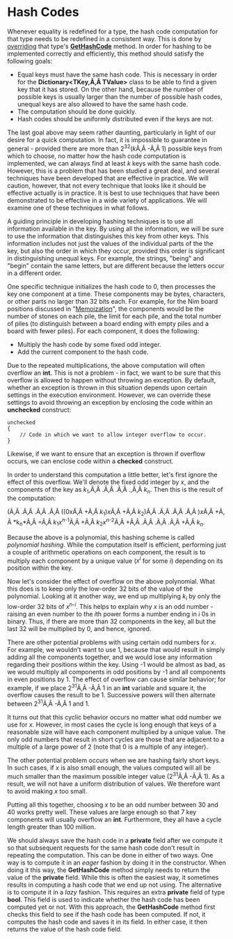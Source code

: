 # Hash Codes

Whenever equality is redefined for a type, the hash code computation for
that type needs to be redefined in a consistent way. This is done by
[overriding](/~rhowell/DataStructures/redirect/method-overriding) that
type's
[**GetHashCode**](https://msdn.microsoft.com/en-us/library/system.object.gethashcode.aspx)
method. In order for hashing to be implemented correctly and
efficiently, this method should satisfy the following goals:

  - Equal keys must have the same hash code. This is necessary in order
    for the **Dictionary\<TKey,Ã‚Â TValue\>** class to be able to find a
    given key that it has stored. On the other hand, because the number
    of possible keys is usually larger than the number of possible hash
    codes, unequal keys are also allowed to have the same hash code.
  - The computation should be done quickly.
  - Hash codes should be uniformly distributed even if the keys are not.

The last goal above may seem rather daunting, particularly in light of
our desire for a quick computation. In fact, it is impossible to
guarantee in general - provided there are more than
2<sup>32</sup>(*k*Ã‚Â -Ã‚Â 1) possible keys from which to choose, no
matter how the hash code computation is implemented, we can always find
at least *k* keys with the same hash code. However, this is a problem
that has been studied a great deal, and several techniques have been
developed that are effective in practice. We will caution, however, that
not every technique that looks like it should be effective actually is
in practice. It is best to use techniques that have been demonstrated to
be effective in a wide variety of applications. We will examine one of
these techniques in what follows.

A guiding principle in developing hashing techniques is to use all
information available in the key. By using all the information, we will
be sure to use the information that distinguishes this key from other
keys. This information includes not just the values of the individual
parts of the the key, but also the order in which they occur, provided
this order is significant in distinguishing unequal keys. For example,
the strings, "being" and "begin" contain the same letters, but are
different because the letters occur in a different order.

One specific technique initializes the hash code to 0, then processes
the key one component at a time. These components may be bytes,
characters, or other parts no larger than 32 bits each. For example, for
the Nim board positions discussed in
"[Memoization](/~rhowell/DataStructures/redirect/memoization)", the
components would be the number of stones on each pile, the limit for
each pile, and the total number of piles (to distinguish between a board
ending with empty piles and a board with fewer piles). For each
component, it does the following:

  - Multiply the hash code by some fixed odd integer.
  - Add the current component to the hash code.

<span id="checked-unchecked"></span> Due to the repeated
multiplications, the above computation will often overflow an **int**.
This is not a problem - in fact, we want to be sure that this overflow
is allowed to happen without throwing an exception. By default, whether
an exception is thrown in this situation depends upon certain settings
in the execution environment. However, we can override these settings to
avoid throwing an exception by enclosing the code within an
**unchecked** construct:

    unchecked
    {
        // Code in which we want to allow integer overflow to occur.
    }

Likewise, if we want to ensure that an exception is thrown if overflow
occurs, we can enclose code within a **checked** construct.

In order to understand this computation a little better, let's first
ignore the effect of this overflow. We'll denote the fixed odd integer
by *x*, and the components of the key as
*k*<sub>1</sub>,Ã‚Â .Ã‚Â .Ã‚Â .,Ã‚Â *k<sub>n</sub>*. Then
this is the result of the computation:

(Ã‚Â .Ã‚Â .Ã‚Â .Ã‚Â ((0xÃ‚Â +Ã‚Â *k*<sub>1</sub>)*x*Ã‚Â +Ã‚Â *k*<sub>2</sub>)Ã‚Â .Ã‚Â .Ã‚Â .Ã‚Â )*x*Ã‚Â +Ã‚Â *k<sub>n</sub>*Ã‚Â =Ã‚Â *k*<sub>1</sub>*x*<sup>*n*-1</sup>Ã‚Â +Ã‚Â *k*<sub>2</sub>*x*<sup>*n*-2</sup>Ã‚Â +Ã‚Â .Ã‚Â .Ã‚Â .Ã‚Â +Ã‚Â *k<sub>n</sub>*.

Because the above is a polynomial, this hashing scheme is called
*polynomial hashing*. While the computation itself is efficient,
performing just a couple of arithmetic operations on each component, the
result is to multiply each component by a unique value (*x<sup>i</sup>*
for some *i*) depending on its position within the key.

Now let's consider the effect of overflow on the above polynomial. What
this does is to keep only the low-order 32 bits of the value of the
polynomial. Looking at it another way, we end up multiplying
*k<sub>i</sub>* by only the low-order 32 bits of *x*<sup>*n*-*i*</sup>.
This helps to explain why *x* is an odd number - raising an even number
to the *i*th power forms a number ending in *i* 0s in binary. Thus, if
there are more than 32 components in the key, all but the last 32 will
be multiplied by 0, and hence, ignored.

There are other potential problems with using certain odd numbers for
*x*. For example, we wouldn't want to use 1, because that would result
in simply adding all the components together, and we would lose any
information regarding their positions within the key. Using -1 would be
almost as bad, as we would multiply all components in odd positions by
-1 and all components in even positions by 1. The effect of overflow can
cause similar behavior; for example, if we place
2<sup>31</sup>Ã‚Â -Ã‚Â 1 in an **int** variable and square it,
the overflow causes the result to be 1. Successive powers will then
alternate between 2<sup>31</sup>Ã‚Â -Ã‚Â 1 and 1.

It turns out that this cyclic behavior occurs no matter what odd number
we use for *x*. However, in most cases the cycle is long enough that
keys of a reasonable size will have each component multiplied by a
unique value. The only odd numbers that result in short cycles are those
that are adjacent to a multiple of a large power of 2 (note that 0 is a
multiple of any integer).

The other potential problem occurs when we are hashing fairly short
keys. In such cases, if *x* is also small enough, the values computed
will all be much smaller than the maximum possible integer value
(2<sup>31</sup>Ã‚Â -Ã‚Â 1). As a result, we will not have a uniform
distribution of values. We therefore want to avoid making *x* too small.

Putting all this together, choosing *x* to be an odd number between 30
and 40 works pretty well. These values are large enough so that 7 key
components will usually overflow an **int**. Furthermore, they all have
a cycle length greater than 100 million.

We should always save the hash code in a **private** field after we
compute it so that subsequent requests for the same hash code don't
result in repeating the computation. This can be done in either of two
ways. One way is to compute it in an *eager* fashion by doing it in the
constructor. When doing it this way, the **GetHashCode** method simply
needs to return the value of the **private** field. While this is often
the easiest way, it sometimes results in computing a hash code that we
end up not using. The alternative is to compute it in a *lazy* fashion.
This requires an extra **private** field of type **bool**. This field is
used to indicate whether the hash code has been computed yet or not.
With this approach, the **GetHashCode** method first checks this field
to see if the hash code has been computed. If not, it computes the hash
code and saves it in its field. In either case, it then returns the
value of the hash code field.

